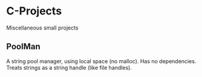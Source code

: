 # C-Projects
Miscellaneous small projects

## PoolMan
  A string pool manager, using local space (no malloc). Has no dependencies. Treats strings as a string handle (like file handles).
  
  
